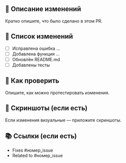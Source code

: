 ## 📝 Описание изменений

Кратко опишите, что было сделано в этом PR.

## 🧾 Список изменений

- [ ] Исправлена ошибка ...
- [ ] Добавлена функция ...
- [ ] Обновлён README.md
- [ ] Добавлены тесты

## 🧪 Как проверить

Опишите, как можно протестировать изменения.

## 📸 Скриншоты (если есть)

Если изменения визуальные — приложите скриншоты.

## 📚 Ссылки (если есть)

- Fixes #номер_issue
- Related to #номер_issue